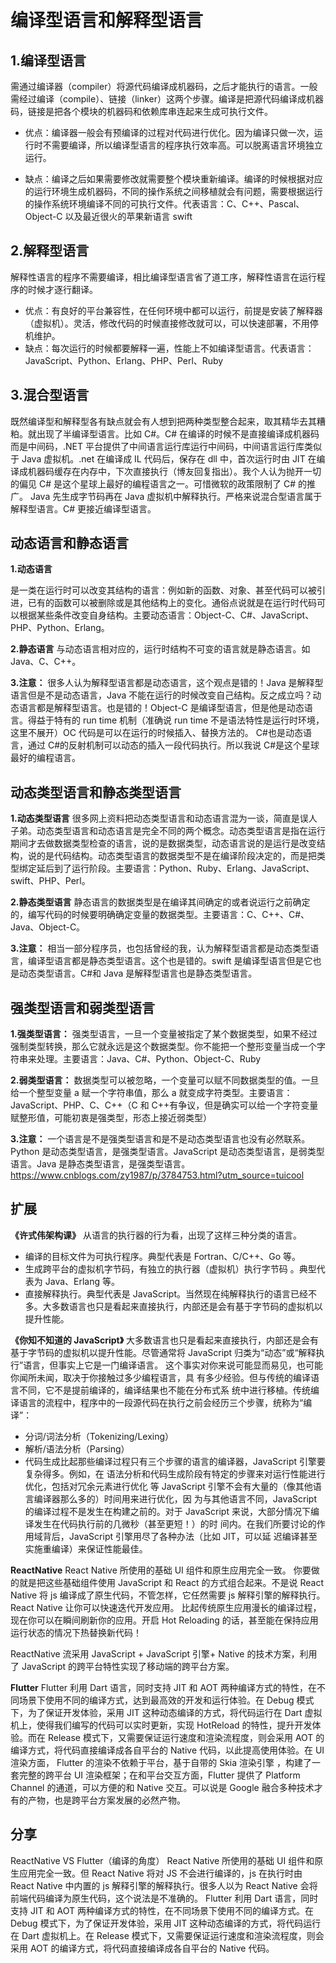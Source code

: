 # 编译型语言和解释型语言

## 1.编译型语言

需通过编译器（compiler）将源代码编译成机器码，之后才能执行的语言。一般需经过编译（compile）、链接（linker）这两个步骤。编译是把源代码编译成机器码，链接是把各个模块的机器码和依赖库串连起来生成可执行文件。

- 优点：编译器一般会有预编译的过程对代码进行优化。因为编译只做一次，运行时不需要编译，所以编译型语言的程序执行效率高。可以脱离语言环境独立运行。

- 缺点：编译之后如果需要修改就需要整个模块重新编译。编译的时候根据对应的运行环境生成机器码，不同的操作系统之间移植就会有问题，需要根据运行的操作系统环境编译不同的可执行文件。代表语言：C、C++、Pascal、Object-C 以及最近很火的苹果新语言 swift

## 2.解释型语言

解释性语言的程序不需要编译，相比编译型语言省了道工序，解释性语言在运行程序的时候才逐行翻译。

- 优点：有良好的平台兼容性，在任何环境中都可以运行，前提是安装了解释器（虚拟机）。灵活，修改代码的时候直接修改就可以，可以快速部署，不用停机维护。
- 缺点：每次运行的时候都要解释一遍，性能上不如编译型语言。代表语言：JavaScript、Python、Erlang、PHP、Perl、Ruby

## 3.混合型语言

既然编译型和解释型各有缺点就会有人想到把两种类型整合起来，取其精华去其糟粕。就出现了半编译型语言。比如 C#。C# 在编译的时候不是直接编译成机器码而是中间码，.NET 平台提供了中间语言运行库运行中间码，中间语言运行库类似于 Java 虚拟机。.net 在编译成 IL 代码后，保存在 dll 中，首次运行时由 JIT 在编译成机器码缓存在内存中，下次直接执行（博友回复指出）。我个人认为抛开一切的偏见 C# 是这个星球上最好的编程语言之一。可惜微软的政策限制了 C# 的推广。 Java 先生成字节码再在 Java 虚拟机中解释执行。严格来说混合型语言属于解释型语言。C# 更接近编译型语言。

## 动态语言和静态语言

**1.动态语言**

是一类在运行时可以改变其结构的语言：例如新的函数、对象、甚至代码可以被引进，已有的函数可以被删除或是其他结构上的变化。通俗点说就是在运行时代码可以根据某些条件改变自身结构。主要动态语言：Object-C、C#、JavaScript、PHP、Python、Erlang。

**2.静态语言** 与动态语言相对应的，运行时结构不可变的语言就是静态语言。如 Java、C、C++。

**3.注意：** 很多人认为解释型语言都是动态语言，这个观点是错的！Java 是解释型语言但是不是动态语言，Java 不能在运行的时候改变自己结构。反之成立吗？动态语言都是解释型语言。也是错的！Object-C 是编译型语言，但是他是动态语言。得益于特有的 run time 机制（准确说 run time 不是语法特性是运行时环境，这里不展开）OC 代码是可以在运行的时候插入、替换方法的。 C#也是动态语言，通过 C#的反射机制可以动态的插入一段代码执行。所以我说 C#是这个星球最好的编程语言。

## 动态类型语言和静态类型语言

**1.动态类型语言** 很多网上资料把动态类型语言和动态语言混为一谈，简直是误人子弟。动态类型语言和动态语言是完全不同的两个概念。动态类型语言是指在运行期间才去做数据类型检查的语言，说的是数据类型，动态语言说的是运行是改变结构，说的是代码结构。动态类型语言的数据类型不是在编译阶段决定的，而是把类型绑定延后到了运行阶段。主要语言：Python、Ruby、Erlang、JavaScript、swift、PHP、Perl。

**2.静态类型语言** 静态语言的数据类型是在编译其间确定的或者说运行之前确定的，编写代码的时候要明确确定变量的数据类型。主要语言：C、C++、C#、Java、Object-C。

**3.注意：** 相当一部分程序员，也包括曾经的我，认为解释型语言都是动态类型语言，编译型语言都是静态类型语言。这个也是错的。swift 是编译型语言但是它也是动态类型语言。C#和 Java 是解释型语言也是静态类型语言。

## 强类型语言和弱类型语言

**1.强类型语言：** 强类型语言，一旦一个变量被指定了某个数据类型，如果不经过强制类型转换，那么它就永远是这个数据类型。你不能把一个整形变量当成一个字符串来处理。主要语言：Java、C#、Python、Object-C、Ruby 

**2.弱类型语言：** 数据类型可以被忽略，一个变量可以赋不同数据类型的值。一旦给一个整型变量 a 赋一个字符串值，那么 a 就变成字符类型。主要语言：JavaScript、PHP、C、C++（C 和 C++有争议，但是确实可以给一个字符变量赋整形值，可能初衷是强类型，形态上接近弱类型） 

**3.注意：** 一个语言是不是强类型语言和是不是动态类型语言也没有必然联系。Python 是动态类型语言，是强类型语言。JavaScript 是动态类型语言，是弱类型语言。Java 是静态类型语言，是强类型语言。 https://www.cnblogs.com/zy1987/p/3784753.html?utm_source=tuicool

## 扩展

**《许式伟架构课》** 从语言的执行器的行为看，出现了这样三种分类的语言。

- 编译的目标文件为可执行程序。典型代表是 Fortran、C/C++、Go 等。
- 生成跨平台的虚拟机字节码，有独立的执行器（虚拟机）执行字节码 。典型代表为 Java、Erlang 等。
- 直接解释执行。典型代表是 JavaScript。当然现在纯解释执行的语言已经不多。大多数语言也只是看起来直接执行，内部还是会有基于字节码的虚拟机以提升性能。

**《你知不知道的 JavaScript》** 大多数语言也只是看起来直接执行，内部还是会有基于字节码的虚拟机以提升性能。尽管通常将 JavaScript 归类为“动态”或“解释执行”语言，但事实上它是一门编译语言。 这个事实对你来说可能显而易见，也可能你闻所未闻，取决于你接触过多少编程语言，具 有多少经验。但与传统的编译语言不同，它不是提前编译的，编译结果也不能在分布式系 统中进行移植。传统编译语言的流程中，程序中的一段源代码在执行之前会经历三个步骤，统称为“编 译”：

- 分词/词法分析（Tokenizing/Lexing）
- 解析/语法分析（Parsing）
- 代码生成比起那些编译过程只有三个步骤的语言的编译器，JavaScript 引擎要复杂得多。例如，在 语法分析和代码生成阶段有特定的步骤来对运行性能进行优化，包括对冗余元素进行优化 等 JavaScript 引擎不会有大量的（像其他语言编译器那么多的）时间用来进行优化，因 为与其他语言不同，JavaScript 的编译过程不是发生在构建之前的。对于 JavaScript 来说，大部分情况下编译发生在代码执行前的几微秒（甚至更短！）的时 间内。在我们所要讨论的作用域背后，JavaScript 引擎用尽了各种办法（比如 JIT，可以延 迟编译甚至实施重编译）来保证性能最佳。

**ReactNative** React Native 所使用的基础 UI 组件和原生应用完全一致。 你要做的就是把这些基础组件使用 JavaScript 和 React 的方式组合起来。不是说 React Native 将 js 编译成了原生代码，不管怎样，它任然需要 js 解释引擎的解释执行。 React Native 让你可以快速迭代开发应用。 比起传统原生应用漫长的编译过程，现在你可以在瞬间刷新你的应用。开启 Hot Reloading 的话，甚至能在保持应用运行状态的情况下热替换新代码！

ReactNative 流采用 JavaScript + JavaScript 引擎+ Native 的技术方案，利用了 JavaScript 的跨平台特性实现了移动端的跨平台方案。

**Flutter** Flutter 利用 Dart 语言，同时支持 JIT 和 AOT 两种编译方式的特性，在不同场景下使用不同的编译方式，达到最高效的开发和运行体验。在 Debug 模式下，为了保证开发体验，采用 JIT 这种动态编译的方式，将代码运行在 Dart 虚拟机上，使得我们编写的代码可以实时更新，实现 HotReload 的特性，提升开发体验。而在 Release 模式下，又需要保证运行速度和渲染流程度，则会采用 AOT 的编译方式，将代码直接编译成各自平台的 Native 代码，以此提高使用体验。在 UI 渲染方面， Flutter 的渲染不依赖于平台，基于自带的 Skia 渲染引擎 ，构建了一套完整的跨平台 UI 渲染框架；在和平台交互方面，Flutter 提供了 Platform Channel 的通道，可以方便的和 Native 交互。可以说是 Google 融合多种技术才有的产物，也是跨平台方案发展的必然产物。

## 分享

ReactNative VS Flutter（编译的角度） React Native 所使用的基础 UI 组件和原生应用完全一致。但 React Native 将对 JS 不会进行编译的，js 在执行时由 React Native 中内置的 js 解释引擎的解释执行。很多人以为 React Native 会将前端代码编译为原生代码，这个说法是不准确的。 Flutter 利用 Dart 语言，同时支持 JIT 和 AOT 两种编译方式的特性，在不同场景下使用不同的编译方式。在 Debug 模式下，为了保证开发体验，采用 JIT 这种动态编译的方式，将代码运行在 Dart 虚拟机上。在 Release 模式下，又需要保证运行速度和渲染流程度，则会采用 AOT 的编译方式，将代码直接编译成各自平台的 Native 代码。
